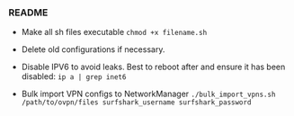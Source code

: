 ### README

- Make all sh files executable 
  `chmod +x filename.sh `

- Delete old configurations if necessary.

- Disable IPV6 to avoid leaks. Best to reboot after and ensure it has been disabled:
  `ip a | grep inet6` 

- Bulk import VPN configs to NetworkManager
    `./bulk_import_vpns.sh /path/to/ovpn/files surfshark_username surfshark_password`
